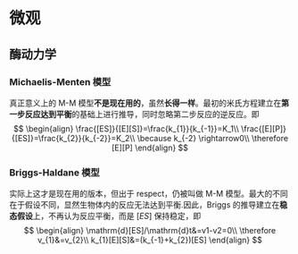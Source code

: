 # 微观
## 酶动力学
### Michaelis-Menten 模型
真正意义上的 M-M 模型**不是现在用的**，虽然**长得一样**。最初的米氏方程建立在**第一步反应达到平衡**的基础上进行推导，同时忽略第二步反应的逆反应。即
$$
\begin{align}
\frac{[ES]}{[E][S]}=\frac{k_{1}}{k_{-1}}=K_1\\
\frac{[E][P]}{[ES]}=\frac{k_{2}}{k_{-2}}=K_2\\
\because k_{-2} \rightarrow0\\
\therefore [E][P]
\end{align}
$$
### Briggs-Haldane 模型
实际上这才是现在用的版本，但出于 respect，仍被叫做 M-M 模型。最大的不同在于假设不同，显然生物体内的反应无法达到平衡.因此，Briggs 的推导建立在**稳态假设**上，不再认为反应平衡，而是 $[ES]$ 保持稳定，即 $$
\begin{align}
\mathrm{d}[ES]/\mathrm{d}t&=v1-v2=0\\
\therefore v_{1}&=v_{2}\\
k_{1}[E][S]&=(k_{-1}+k_{2})[ES]
\end{align}
$$